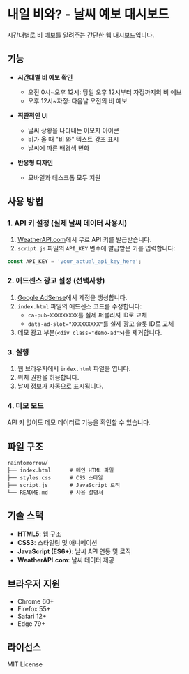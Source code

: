 # 내일 비와? - 날씨 예보 대시보드

시간대별로 비 예보를 알려주는 간단한 웹 대시보드입니다.

## 기능

- **시간대별 비 예보 확인**
  - 오전 0시~오후 12시: 당일 오후 12시부터 자정까지의 비 예보
  - 오후 12시~자정: 다음날 오전의 비 예보

- **직관적인 UI**
  - 날씨 상황을 나타내는 이모지 아이콘
  - 비가 올 때 "비 와" 텍스트 강조 표시
  - 날씨에 따른 배경색 변화

- **반응형 디자인**
  - 모바일과 데스크톱 모두 지원

## 사용 방법

### 1. API 키 설정 (실제 날씨 데이터 사용시)

1. [WeatherAPI.com](https://www.weatherapi.com/)에서 무료 API 키를 발급받습니다.
2. `script.js` 파일의 `API_KEY` 변수에 발급받은 키를 입력합니다:

```javascript
const API_KEY = 'your_actual_api_key_here';
```

### 2. 애드센스 광고 설정 (선택사항)

1. [Google AdSense](https://www.google.com/adsense/)에서 계정을 생성합니다.
2. `index.html` 파일의 애드센스 코드를 수정합니다:
   - `ca-pub-XXXXXXXXX`를 실제 퍼블리셔 ID로 교체
   - `data-ad-slot="XXXXXXXXX"`를 실제 광고 슬롯 ID로 교체
3. 데모 광고 부분(`<div class="demo-ad">`)을 제거합니다.

### 3. 실행

1. 웹 브라우저에서 `index.html` 파일을 엽니다.
2. 위치 권한을 허용합니다.
3. 날씨 정보가 자동으로 표시됩니다.

### 4. 데모 모드

API 키 없이도 데모 데이터로 기능을 확인할 수 있습니다.

## 파일 구조

```
raintomorrow/
├── index.html      # 메인 HTML 파일
├── styles.css      # CSS 스타일
├── script.js       # JavaScript 로직
└── README.md       # 사용 설명서
```

## 기술 스택

- **HTML5**: 웹 구조
- **CSS3**: 스타일링 및 애니메이션
- **JavaScript (ES6+)**: 날씨 API 연동 및 로직
- **WeatherAPI.com**: 날씨 데이터 제공

## 브라우저 지원

- Chrome 60+
- Firefox 55+
- Safari 12+
- Edge 79+

## 라이선스

MIT License
